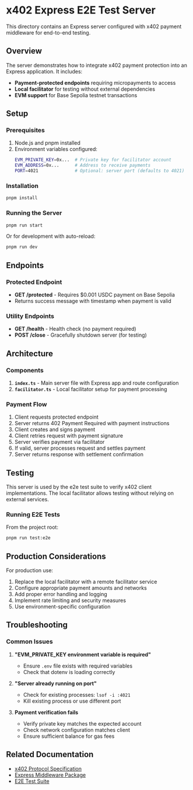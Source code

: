 # x402 Express E2E Test Server

This directory contains an Express server configured with x402 payment middleware for end-to-end testing.

## Overview

The server demonstrates how to integrate x402 payment protection into an Express application. It includes:

- **Payment-protected endpoints** requiring micropayments to access
- **Local facilitator** for testing without external dependencies  
- **EVM support** for Base Sepolia testnet transactions

## Setup

### Prerequisites

1. Node.js and pnpm installed
2. Environment variables configured:
   ```bash
   EVM_PRIVATE_KEY=0x...  # Private key for facilitator account
   EVM_ADDRESS=0x...      # Address to receive payments
   PORT=4021              # Optional: server port (defaults to 4021)
   ```

### Installation

```bash
pnpm install
```

### Running the Server

```bash
pnpm run start
```

Or for development with auto-reload:

```bash
pnpm run dev
```

## Endpoints

### Protected Endpoint
- **GET /protected** - Requires $0.001 USDC payment on Base Sepolia
- Returns success message with timestamp when payment is valid

### Utility Endpoints  
- **GET /health** - Health check (no payment required)
- **POST /close** - Gracefully shutdown server (for testing)

## Architecture

### Components

1. **`index.ts`** - Main server file with Express app and route configuration
2. **`facilitator.ts`** - Local facilitator setup for payment processing

### Payment Flow

1. Client requests protected endpoint
2. Server returns 402 Payment Required with payment instructions
3. Client creates and signs payment
4. Client retries request with payment signature
5. Server verifies payment via facilitator
6. If valid, server processes request and settles payment
7. Server returns response with settlement confirmation

## Testing

This server is used by the e2e test suite to verify x402 client implementations. The local facilitator allows testing without relying on external services.

### Running E2E Tests

From the project root:

```bash
pnpm run test:e2e
```

## Production Considerations

For production use:

1. Replace the local facilitator with a remote facilitator service
2. Configure appropriate payment amounts and networks
3. Add proper error handling and logging
4. Implement rate limiting and security measures
5. Use environment-specific configuration

## Troubleshooting

### Common Issues

1. **"EVM_PRIVATE_KEY environment variable is required"**
   - Ensure `.env` file exists with required variables
   - Check that dotenv is loading correctly

2. **"Server already running on port"**
   - Check for existing processes: `lsof -i :4021`
   - Kill existing process or use different port

3. **Payment verification fails**
   - Verify private key matches the expected account
   - Check network configuration matches client
   - Ensure sufficient balance for gas fees

## Related Documentation

- [x402 Protocol Specification](../../../specs/x402-specification.md)
- [Express Middleware Package](../../../typescript/packages/http/express/README.md)
- [E2E Test Suite](../../README.md)